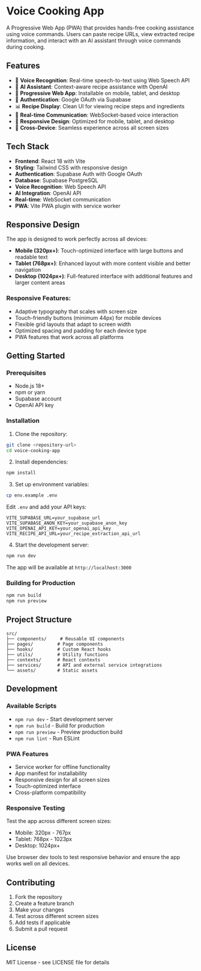 # Voice Cooking App

A Progressive Web App (PWA) that provides hands-free cooking assistance using voice commands. Users can paste recipe URLs, view extracted recipe information, and interact with an AI assistant through voice commands during cooking.

## Features

- 🎤 **Voice Recognition**: Real-time speech-to-text using Web Speech API
- 🤖 **AI Assistant**: Context-aware recipe assistance with OpenAI
- 📱 **Progressive Web App**: Installable on mobile, tablet, and desktop
- 🔐 **Authentication**: Google OAuth via Supabase
- 📊 **Recipe Display**: Clean UI for viewing recipe steps and ingredients
- 🔄 **Real-time Communication**: WebSocket-based voice interaction
- 🎨 **Responsive Design**: Optimized for mobile, tablet, and desktop
- 📐 **Cross-Device**: Seamless experience across all screen sizes

## Tech Stack

- **Frontend**: React 18 with Vite
- **Styling**: Tailwind CSS with responsive design
- **Authentication**: Supabase Auth with Google OAuth
- **Database**: Supabase PostgreSQL
- **Voice Recognition**: Web Speech API
- **AI Integration**: OpenAI API
- **Real-time**: WebSocket communication
- **PWA**: Vite PWA plugin with service worker

## Responsive Design

The app is designed to work perfectly across all devices:

- **Mobile (320px+)**: Touch-optimized interface with large buttons and readable text
- **Tablet (768px+)**: Enhanced layout with more content visible and better navigation
- **Desktop (1024px+)**: Full-featured interface with additional features and larger content areas

### Responsive Features:
- Adaptive typography that scales with screen size
- Touch-friendly buttons (minimum 44px) for mobile devices
- Flexible grid layouts that adapt to screen width
- Optimized spacing and padding for each device type
- PWA features that work across all platforms

## Getting Started

### Prerequisites

- Node.js 18+ 
- npm or yarn
- Supabase account
- OpenAI API key

### Installation

1. Clone the repository:
```bash
git clone <repository-url>
cd voice-cooking-app
```

2. Install dependencies:
```bash
npm install
```

3. Set up environment variables:
```bash
cp env.example .env
```

Edit `.env` and add your API keys:
```env
VITE_SUPABASE_URL=your_supabase_url
VITE_SUPABASE_ANON_KEY=your_supabase_anon_key
VITE_OPENAI_API_KEY=your_openai_api_key
VITE_RECIPE_API_URL=your_recipe_extraction_api_url
```

4. Start the development server:
```bash
npm run dev
```

The app will be available at `http://localhost:3000`

### Building for Production

```bash
npm run build
npm run preview
```

## Project Structure

```
src/
├── components/     # Reusable UI components
├── pages/         # Page components
├── hooks/         # Custom React hooks
├── utils/         # Utility functions
├── contexts/      # React contexts
├── services/      # API and external service integrations
└── assets/        # Static assets
```

## Development

### Available Scripts

- `npm run dev` - Start development server
- `npm run build` - Build for production
- `npm run preview` - Preview production build
- `npm run lint` - Run ESLint

### PWA Features

- Service worker for offline functionality
- App manifest for installability
- Responsive design for all screen sizes
- Touch-optimized interface
- Cross-platform compatibility

### Responsive Testing

Test the app across different screen sizes:
- Mobile: 320px - 767px
- Tablet: 768px - 1023px  
- Desktop: 1024px+

Use browser dev tools to test responsive behavior and ensure the app works well on all devices.

## Contributing

1. Fork the repository
2. Create a feature branch
3. Make your changes
4. Test across different screen sizes
5. Add tests if applicable
6. Submit a pull request

## License

MIT License - see LICENSE file for details
